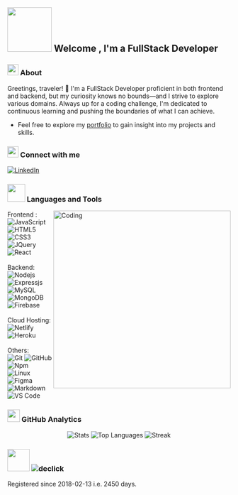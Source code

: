 ## <img src="https://emoji.discadia.com/emojis/b5b1f110-74e6-414c-a353-d2c680e9251c.gif" width="100"> Welcome , I'm a FullStack Developer</samp>

### <img src="https://emoji.discadia.com/emojis/2a9424f9-f4ac-4b0c-865b-f02551da97b6.GIF" width="25"> About

Greetings, traveler! 👋 I'm a FullStack Developer proficient in both frontend and backend, but my curiosity knows no bounds—and I strive to explore various domains.
Always up for a coding challenge, I'm dedicated to continuous learning and pushing the boundaries of what I can achieve.
<br>
- Feel free to explore my [portfolio](https://chatboter.netlify.app/) to gain insight into my projects and skills.
### <img src="https://emojis.slackmojis.com/emojis/images/1588315024/8823/hyperkitty.gif?1588315024" width="25" /> Connect with me

<a href="https://www.linkedin.com/in/quentin-minziere" target="_blank"><img alt="LinkedIn" src="https://img.shields.io/badge/linkedin-%230077B5.svg?&style=for-the-badge&logo=linkedin&logoColor=white" /></a> 

### <img src="https://media.giphy.com/media/mGcNjsfWAjY5AEZNw6/giphy.gif" width="40"> Languages and Tools

<img align="right" alt="Coding" width="400" src="https://pa1.aminoapps.com/8043/c07f103afbccfc4ce3caef9d27187a715d7409c2r1-498-498_00.gif">

Frontend :<br>
![JavaScript](https://img.shields.io/badge/-JavaScript-%23F7DF1C?style=for-the-badge&logo=javascript&logoColor=000000&labelColor=%23F7DF1C&color=%23FFCE5A)
![HTML5](https://img.shields.io/badge/-HTML5-%23E44D27?style=for-the-badge&logo=html5&logoColor=ffffff)
![CSS3](https://img.shields.io/badge/-CSS3-%231572B6?style=for-the-badge&logo=css3)
<br>
![JQuery](https://img.shields.io/badge/jQuery-0769AD?style=for-the-badge&logo=jquery&logoColor=white)
![React](https://img.shields.io/badge/-React-61DAFB?style=for-the-badge&logo=react&logoColor=ffffff)
<br><br>
Backend:<br>
![Nodejs](https://img.shields.io/badge/-Nodejs-339933?style=for-the-badge&logo=Node.js&logoColor=ffffff)
![Expressjs](https://img.shields.io/badge/Express%20js-000000?style=for-the-badge&logo=express&logoColor=white)
![MySQL](https://img.shields.io/badge/mysql-%2300f.svg?style=for-the-badge&logo=mysql&logoColor=white)
![MongoDB](https://img.shields.io/badge/MongoDB-4EA94B?style=for-the-badge&logo=mongodb&logoColor=white)
![Firebase](https://img.shields.io/badge/-Firebase-FFCA28?style=for-the-badge&logo=firebase&logoColor=ffffff)
<br><br>
Cloud Hosting:<br>
![Netlify](https://img.shields.io/badge/Netlify-00C7B7?style=for-the-badge&logo=netlify&logoColor=white)
![Heroku](https://img.shields.io/badge/Heroku-430098?style=for-the-badge&logo=heroku&logoColor=white)
<br><br>
Others:<br>
![Git](https://img.shields.io/badge/-Git-%23F05032?style=for-the-badge&logo=git&logoColor=%23ffffff)
![GitHub](https://img.shields.io/badge/-GitHub-181717?style=for-the-badge&logo=github)
![Npm](https://img.shields.io/badge/-npm-CB3837?style=for-the-badge&logo=npm)
![Linux](http://img.shields.io/badge/-Linux-0078D6?style=for-the-badge&logo=linux&logoColor=ffffff)
![Figma](https://img.shields.io/badge/figma-%23F24E1E.svg?style=for-the-badge&logo=figma&logoColor=white)
![Markdown](https://img.shields.io/badge/Markdown-000000?style=for-the-badge&logo=markdown&logoColor=white)
![VS Code](http://img.shields.io/badge/-VS%20Code-007ACC?style=for-the-badge&logo=visual-studio-code&logoColor=ffffff)

### <img src="https://emojis.slackmojis.com/emojis/images/1621024394/39092/cat-roll.gif?1621024394" width="28" /> GitHub Analytics

<p align="center">
    <img src="https://github-readme-stats.vercel.app/api?username=declick&show_icons=true&count_private=true&theme=darcula&hide_border=true&hide=issuescontribs&bg_color=00000000" alt="Stats">
    <img src="https://github-readme-stats.vercel.app/api/top-langs/?username=declick&layout=compact&hide_border=true&theme=darcula&bg_color=00000000&langs_count=6" alt="Top Languages">
    <img src="https://github-readme-streak-stats.herokuapp.com/?user=declick&theme=darcula&hide_border=true&background=FFFFFF00" alt="Streak">
</p>

### <img src="https://media.giphy.com/media/v1.Y2lkPTc5MGI3NjExMTJxb2cyZWVva3JtN3IwZm5sdXBoMDZ0YjhtNHU5OHN5MnFwMDJkNiZlcD12MV9pbnRlcm5hbF9naWZfYnlfaWQmY3Q9cw/4QZK21zlzVIyc/giphy.gif" width="50" /> <img src="https://komarev.com/ghpvc/?username=declick&label=Profile%20views&color=0e75b6&style=flat" alt="declick" /> 

Registered since 2018-02-13 i.e. 2450 days.


